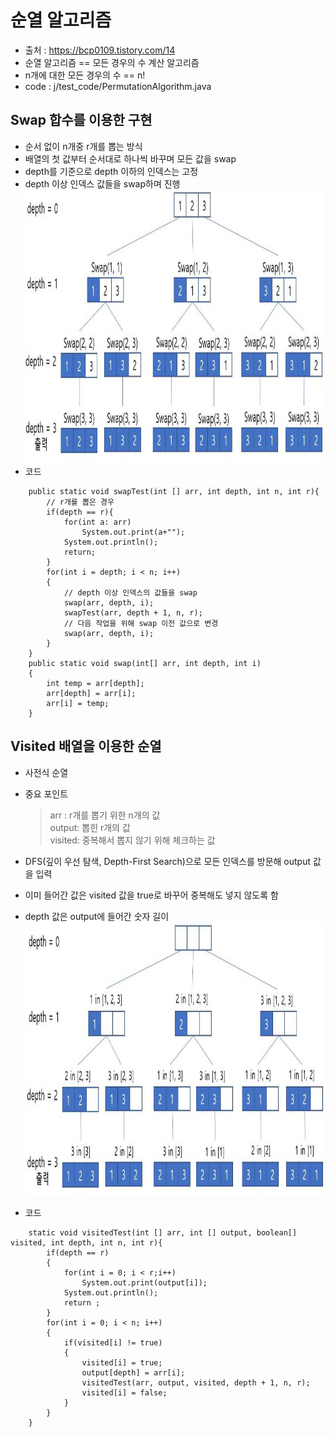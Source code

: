 순열 알고리즘
===
+ 출처 : https://bcp0109.tistory.com/14
+ 순열 알고리즘 == 모든 경우의 수 계산 알고리즘
+ n개에 대한 모든 경우의 수 == n!
+ code : j/test_code/PermutationAlgorithm.java

Swap 합수를 이용한 구현
---
+ 순서 없이 n개중 r개를 뽑는 방식
+ 배열의 첫 값부터 순서대로 하나씩 바꾸며 모든 값을 swap
+ depth를 기준으로 depth 이하의 인덱스는 고정
+ depth 이상 인덱스 값들을 swap하며 진행
<img src="../img/perm_0.png" width="900px" height="437px"></img>
+ 코드
```
	public static void swapTest(int [] arr, int depth, int n, int r){
		// r개를 뽑은 경우
		if(depth == r){
			for(int a: arr)
				System.out.print(a+"");
			System.out.println();
			return;
		}
		for(int i = depth; i < n; i++)
		{
			// depth 이상 인덱스의 값들을 swap
			swap(arr, depth, i);
			swapTest(arr, depth + 1, n, r);
			// 다음 작업을 위해 swap 이전 값으로 변경
			swap(arr, depth, i);
		}
	}
	public static void swap(int[] arr, int depth, int i)
	{
		int temp = arr[depth];
		arr[depth] = arr[i];
		arr[i] = temp;
	}
```

Visited 배열을 이용한 순열
---
+ 사전식 순열
+ 중요 포인트
	> arr : r개를 뽑기 위한 n개의 값   
	> output: 뽑힌 r개의 값   
	> visited: 중복해서 뽑지 않기 위해 체크하는 값
+ DFS(깊이 우선 탐색, Depth-First Search)으로 모든 인덱스를 방문해 output 값을 입력
+ 이미 들어간 값은 visited 값을 true로 바꾸어 중복해도 넣지 않도록 함
+ depth 값은 output에 들어간 숫자 길이
<img src="../img/perm_1.png" width="900px" height="437px"></img>

+ 코드 
```
	static void visitedTest(int [] arr, int [] output, boolean[] visited, int depth, int n, int r){
		if(depth == r)
		{
			for(int i = 0; i < r;i++)
				System.out.print(output[i]);
			System.out.println();
			return ;
		}
		for(int i = 0; i < n; i++)
		{
			if(visited[i] != true)
			{
				visited[i] = true;
				output[depth] = arr[i];
				visitedTest(arr, output, visited, depth + 1, n, r);
				visited[i] = false;
			}
		}
	}
```